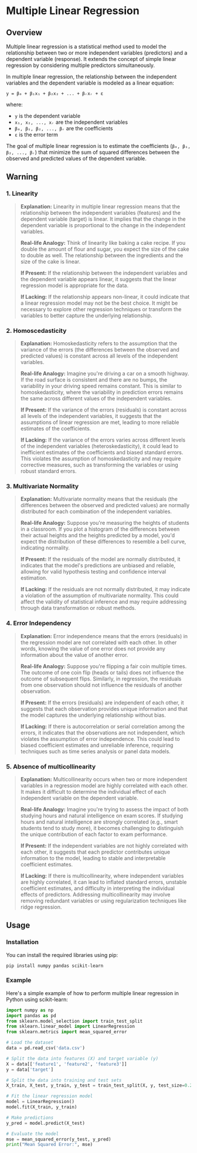 # Multiple Linear Regression

## Overview

Multiple linear regression is a statistical method used to model the relationship between two or more independent variables (predictors) and a dependent variable (response). It extends the concept of simple linear regression by considering multiple predictors simultaneously.

In multiple linear regression, the relationship between the independent variables and the dependent variable is modeled as a linear equation:

```
y = β₀ + β₁x₁ + β₂x₂ + ... + βᵣxᵣ + ε
```

where:
- `y` is the dependent variable
- `x₁, x₂, ..., xᵣ` are the independent variables
- `β₀, β₁, β₂, ..., βᵣ` are the coefficients
- `ε` is the error term

The goal of multiple linear regression is to estimate the coefficients (`β₀, β₁, β₂, ..., βᵣ`) that minimize the sum of squared differences between the observed and predicted values of the dependent variable.

## Warning

### 1. Linearity
> **Explanation:** Linearity in multiple linear regression means that the relationship between the independent variables (features) and the dependent variable (target) is linear. It implies that the change in the dependent variable is proportional to the change in the independent variables.
>
> **Real-life Analogy:** Think of linearity like baking a cake recipe. If you double the amount of flour and sugar, you expect the size of the cake to double as well. The relationship between the ingredients and the size of the cake is linear.
>
> **If Present:** If the relationship between the independent variables and the dependent variable appears linear, it suggests that the linear regression model is appropriate for the data.
>
> **If Lacking:** If the relationship appears non-linear, it could indicate that a linear regression model may not be the best choice. It might be necessary to explore other regression techniques or transform the variables to better capture the underlying relationship.

### 2. Homoscedasticity
> **Explanation:** Homoskedasticity refers to the assumption that the variance of the errors (the differences between the observed and predicted values) is constant across all levels of the independent variables.
>
> **Real-life Analogy:** Imagine you're driving a car on a smooth highway. If the road surface is consistent and there are no bumps, the variability in your driving speed remains constant. This is similar to homoskedasticity, where the variability in prediction errors remains the same across different values of the independent variables.
> 
> **If Present:** If the variance of the errors (residuals) is constant across all levels of the independent variables, it suggests that the assumptions of linear regression are met, leading to more reliable estimates of the coefficients.
>
> **If Lacking:** If the variance of the errors varies across different levels of the independent variables (heteroskedasticity), it could lead to inefficient estimates of the coefficients and biased standard errors. This violates the assumption of homoskedasticity and may require corrective measures, such as transforming the variables or using robust standard errors.

### 3. Multivariate Normality
> **Explanation:** Multivariate normality means that the residuals (the differences between the observed and predicted values) are normally distributed for each combination of the independent variables.
>
> **Real-life Analogy:** Suppose you're measuring the heights of students in a classroom. If you plot a histogram of the differences between their actual heights and the heights predicted by a model, you'd expect the distribution of these differences to resemble a bell curve, indicating normality.
>
> **If Present:** If the residuals of the model are normally distributed, it indicates that the model's predictions are unbiased and reliable, allowing for valid hypothesis testing and confidence interval estimation.
>
> **If Lacking:** If the residuals are not normally distributed, it may indicate a violation of the assumption of multivariate normality. This could affect the validity of statistical inference and may require addressing through data transformation or robust methods.

### 4. Error Independency
> **Explanation:** Error independence means that the errors (residuals) in the regression model are not correlated with each other. In other words, knowing the value of one error does not provide any information about the value of another error.
> 
> **Real-life Analogy:** Suppose you're flipping a fair coin multiple times. The outcome of one coin flip (heads or tails) does not influence the outcome of subsequent flips. Similarly, in regression, the residuals from one observation should not influence the residuals of another observation.
> 
> **If Present:** If the errors (residuals) are independent of each other, it suggests that each observation provides unique information and that the model captures the underlying relationship without bias.
>
> **If Lacking:** If there is autocorrelation or serial correlation among the errors, it indicates that the observations are not independent, which violates the assumption of error independence. This could lead to biased coefficient estimates and unreliable inference, requiring techniques such as time series analysis or panel data models.

### 5. Absence of multicollinearity
> **Explanation:** Multicollinearity occurs when two or more independent variables in a regression model are highly correlated with each other. It makes it difficult to determine the individual effect of each independent variable on the dependent variable.
>
> **Real-life Analogy:** Imagine you're trying to assess the impact of both studying hours and natural intelligence on exam scores. If studying hours and natural intelligence are strongly correlated (e.g., smart students tend to study more), it becomes challenging to distinguish the unique contribution of each factor to exam performance.
>
> **If Present:** If the independent variables are not highly correlated with each other, it suggests that each predictor contributes unique information to the model, leading to stable and interpretable coefficient estimates.
> 
> **If Lacking:** If there is multicollinearity, where independent variables are highly correlated, it can lead to inflated standard errors, unstable coefficient estimates, and difficulty in interpreting the individual effects of predictors. Addressing multicollinearity may involve removing redundant variables or using regularization techniques like ridge regression.

## Usage

### Installation

You can install the required libraries using pip:

```
pip install numpy pandas scikit-learn
```

### Example

Here's a simple example of how to perform multiple linear regression in Python using scikit-learn:

```python
import numpy as np
import pandas as pd
from sklearn.model_selection import train_test_split
from sklearn.linear_model import LinearRegression
from sklearn.metrics import mean_squared_error

# Load the dataset
data = pd.read_csv('data.csv')

# Split the data into features (X) and target variable (y)
X = data[['feature1', 'feature2', 'feature3']]
y = data['target']

# Split the data into training and test sets
X_train, X_test, y_train, y_test = train_test_split(X, y, test_size=0.2, random_state=42)

# Fit the linear regression model
model = LinearRegression()
model.fit(X_train, y_train)

# Make predictions
y_pred = model.predict(X_test)

# Evaluate the model
mse = mean_squared_error(y_test, y_pred)
print("Mean Squared Error:", mse)
```

